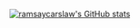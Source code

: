 [![ramsaycarslaw's GitHub stats](https://github-readme-stats.vercel.app/api?username=ramsaycarslaw)](https://github.com/anuraghazra/github-readme-stats)
